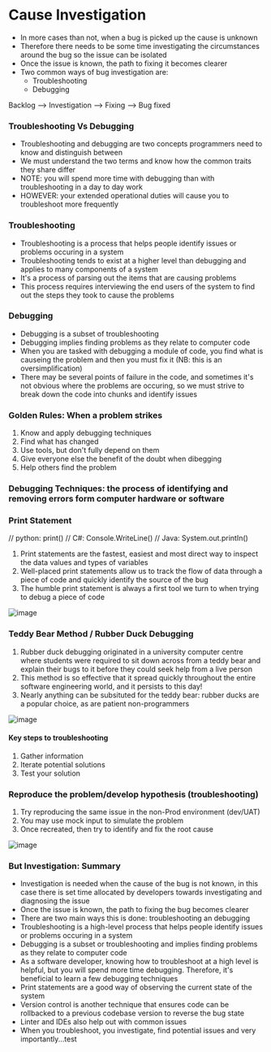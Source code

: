 # Cause Investigation

- In more cases than not, when a bug is picked up the cause is unknown
- Therefore there needs to be some time investigating the circumstances around the bug so the issue can be isolated
- Once the issue is known, the path to fixing it becomes clearer
- Two common ways of bug investigation are:
  - Troubleshooting
  - Debugging

Backlog --> Investigation --> Fixing --> Bug fixed

### Troubleshooting Vs Debugging
- Troubleshooting and debugging are two concepts programmers need to know and distinguish between
- We must understand the two terms and know how the common traits they share differ
- NOTE: you will spend more time with debugging than with troubleshooting in a day to day work
- HOWEVER: your extended operational duties will cause you to troubleshoot more frequently

### Troubleshooting
- Troubleshooting is a process that helps people identify issues or problems occuring in a system
- Troubleshooting tends to exist at a higher level than debugging and applies to many components of a system
- It's a process of parsing out the items that are causing problems
- This process requires interviewing the end users of the system to find out the steps they took to cause the problems

### Debugging
- Debugging is a subset of troubleshooting
- Debugging implies finding problems as they relate to computer code
- When you are tasked with debugging a module of code, you find what is causeing the problem and then you must fix it (NB: this is an oversimplification)
- There may be several points of failure in the code, and sometimes it's not obvious where the problems are occuring, so we must strive to break down the code into chunks and identify issues

### Golden Rules: When a problem strikes
1. Know and apply debugging techniques
2. Find what has changed
3. Use tools, but don't fully depend on them
4. Give everyone else the benefit of the doubt when dibegging
5. Help others find the problem

### Debugging Techniques: the process of identifying and removing errors form computer hardware or software

### Print Statement
// python: print()
// C#: Console.WriteLine()
// Java: System.out.printIn()

1. Print statements are the fastest, easiest and most direct way to inspect the data values and types of variables
2. Well-placed print statements allow us to track the flow of data through a piece of code and quickly identify the source of the bug
3. The humble print statement is always a first tool we turn to when trying to debug a piece of code

![image](https://user-images.githubusercontent.com/60888123/172596710-852ca74c-093b-4f43-bc98-328daab14685.png)

### Teddy Bear Method / Rubber Duck Debugging
1. Rubber duck debugging originated in a university computer centre where students were required to sit down across from a teddy bear and explain their bugs to it before they could seek help from a live person
2. This method is so effective that it spread quickly throughout the entire software engineering world, and it persists to this day!
3. Nearly anything can be subsituted for the teddy bear: rubber ducks are a popular choice, as are patient non-programmers

![image](https://user-images.githubusercontent.com/60888123/172597466-1b97e362-2e42-41b2-abaf-bd2e9b43a9e0.png)

#### Key steps to troubleshooting
1. Gather information
2. Iterate potential solutions
3. Test your solution

### Reproduce the problem/develop hypothesis (troubleshooting)
1. Try reproducing the same issue in the non-Prod environment (dev/UAT)
2. You may use mock input to simulate the problem
3. Once recreated, then try to identify and fix the root cause

![image](https://user-images.githubusercontent.com/60888123/172598172-cb4ac66b-83dc-4ffb-9721-65d8834d40f2.png)

### But Investigation: Summary
- Investigation is needed when the cause of the bug is not known, in this case there is set time allocated by developers towards investigating and diagnosing the issue
- Once the issue is known, the path to fixing the bug becomes clearer
- There are two main ways this is done: troubleshooting an debugging
- Troubleshooting is a high-level process that helps people identify issues or problems occuring in a system
- Debugging is a subset or troubleshooting and implies finding problems as they relate to computer code
- As a software developer, knowing how to troubleshoot at a high level is helpful, but you will spend more time debugging. Therefore, it's beneficial to learn a few debugging techniques
- Print statements are a good way of observing the current state of the system
- Version control is another technique that ensures code can be rollbacked to a previous codebase version to reverse the bug state
- Linter and IDEs also help out with common issues
- When you troubleshoot, you investigate, find potential issues and very importantly...test

